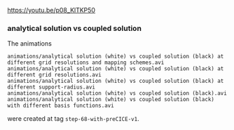 https://youtu.be/p08_KlTKP50

### analytical solution vs coupled solution
The animations
```
animations/analytical solution (white) vs coupled solution (black) at different grid resolutions and mapping schemes.avi
animations/analytical solution (white) vs coupled solution (black) at different grid resolutions.avi
animations/analytical solution (white) vs coupled solution (black) at different support-radius.avi
animations/analytical solution (white) vs coupled solution (black).avi
animations/analytical solution (white) vs coupled solution (black) with different basis functions.avi
```
were created at tag `step-68-with-preCICE-v1`.
